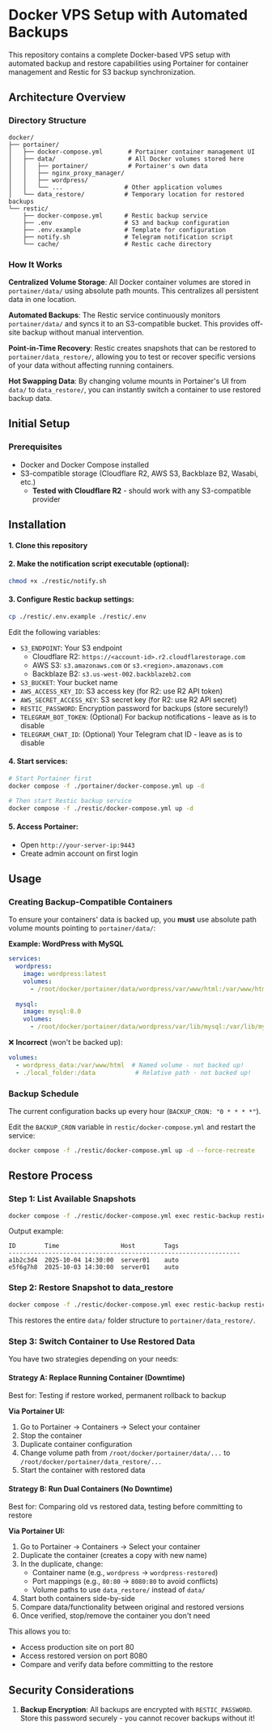 # Docker VPS Setup with Automated Backups

This repository contains a complete Docker-based VPS setup with automated backup and restore capabilities using Portainer for container management and Restic for S3 backup synchronization.

## Architecture Overview

### Directory Structure
```
docker/
├── portainer/
│   ├── docker-compose.yml       # Portainer container management UI
│   ├── data/                    # All Docker volumes stored here
│   │   ├── portainer/           # Portainer's own data
│   │   ├── nginx_proxy_manager/
│   │   ├── wordpress/
│   │   └── ...                 # Other application volumes
│   └── data_restore/           # Temporary location for restored backups
└── restic/
    ├── docker-compose.yml      # Restic backup service
    ├── .env                    # S3 and backup configuration
    ├── .env.example            # Template for configuration
    ├── notify.sh               # Telegram notification script
    └── cache/                  # Restic cache directory
```

### How It Works

**Centralized Volume Storage**: All Docker container volumes are stored in `portainer/data/` using absolute path mounts. This centralizes all persistent data in one location.

**Automated Backups**: The Restic service continuously monitors `portainer/data/` and syncs it to an S3-compatible bucket. This provides off-site backup without manual intervention.

**Point-in-Time Recovery**: Restic creates snapshots that can be restored to `portainer/data_restore/`, allowing you to test or recover specific versions of your data without affecting running containers.

**Hot Swapping Data**: By changing volume mounts in Portainer's UI from `data/` to `data_restore/`, you can instantly switch a container to use restored backup data.

## Initial Setup

### Prerequisites
- Docker and Docker Compose installed
- S3-compatible storage (Cloudflare R2, AWS S3, Backblaze B2, Wasabi, etc.)
  - **Tested with Cloudflare R2** - should work with any S3-compatible provider

## Installation

#### 1. **Clone this repository**

#### 2. **Make the notification script executable (optional)**:
```bash
chmod +x ./restic/notify.sh
```

#### 3. **Configure Restic backup settings**:
```bash
cp ./restic/.env.example ./restic/.env
```

Edit the following variables:
- `S3_ENDPOINT`: Your S3 endpoint
  - Cloudflare R2: `https://<account-id>.r2.cloudflarestorage.com`
  - AWS S3: `s3.amazonaws.com` or `s3.<region>.amazonaws.com`
  - Backblaze B2: `s3.us-west-002.backblazeb2.com`
- `S3_BUCKET`: Your bucket name
- `AWS_ACCESS_KEY_ID`: S3 access key (for R2: use R2 API token)
- `AWS_SECRET_ACCESS_KEY`: S3 secret key (for R2: use R2 API secret)
- `RESTIC_PASSWORD`: Encryption password for backups (store securely!)
- `TELEGRAM_BOT_TOKEN`: (Optional) For backup notifications - leave as is to disable
- `TELEGRAM_CHAT_ID`: (Optional) Your Telegram chat ID - leave as is to disable

#### 4. **Start services**:
```bash
# Start Portainer first
docker compose -f ./portainer/docker-compose.yml up -d

# Then start Restic backup service
docker compose -f ./restic/docker-compose.yml up -d
```

#### 5. **Access Portainer**:
- Open `http://your-server-ip:9443`
- Create admin account on first login

## Usage

### Creating Backup-Compatible Containers

To ensure your containers' data is backed up, you **must** use absolute path volume mounts pointing to `portainer/data/`:

**Example: WordPress with MySQL**

```yaml
services:
  wordpress:
    image: wordpress:latest
    volumes:
      - /root/docker/portainer/data/wordpress/var/www/html:/var/www/html
    
  mysql:
    image: mysql:8.0
    volumes:
      - /root/docker/portainer/data/wordpress/var/lib/mysql:/var/lib/mysql
```

❌ **Incorrect** (won't be backed up):
```yaml
volumes:
  - wordpress_data:/var/www/html  # Named volume - not backed up!
  - ./local_folder:/data           # Relative path - not backed up!
```

### Backup Schedule

The current configuration backs up every hour (`BACKUP_CRON: "0 * * * *"`).


Edit the `BACKUP_CRON` variable in `restic/docker-compose.yml` and restart the service:
```bash
docker compose -f ./restic/docker-compose.yml up -d --force-recreate
```


## Restore Process

### Step 1: List Available Snapshots
```bash
docker compose -f ./restic/docker-compose.yml exec restic-backup restic snapshots
```

Output example:
```
ID        Time                 Host        Tags
----------------------------------------------------------------
a1b2c3d4  2025-10-04 14:30:00  server01    auto
e5f6g7h8  2025-10-03 14:30:00  server01    auto
```

### Step 2: Restore Snapshot to data_restore
```bash
docker compose -f ./restic/docker-compose.yml exec restic-backup restic restore a1b2c3d4 --target /restore
```

This restores the entire `data/` folder structure to `portainer/data_restore/`.

### Step 3: Switch Container to Use Restored Data

You have two strategies depending on your needs:

#### Strategy A: Replace Running Container (Downtime)
Best for: Testing if restore worked, permanent rollback to backup

**Via Portainer UI:**
1. Go to Portainer → Containers → Select your container
2. Stop the container
3. Duplicate container configuration
4. Change volume path from `/root/docker/portainer/data/...` to `/root/docker/portainer/data_restore/...`
5. Start the container with restored data



#### Strategy B: Run Dual Containers (No Downtime)
Best for: Comparing old vs restored data, testing before committing to restore

**Via Portainer UI:**
1. Go to Portainer → Containers → Select your container
2. Duplicate the container (creates a copy with new name)
3. In the duplicate, change:
   - Container name (e.g., `wordpress` → `wordpress-restored`)
   - Port mappings (e.g., `80:80` → `8080:80` to avoid conflicts)
   - Volume paths to use `data_restore/` instead of `data/`
4. Start both containers side-by-side
5. Compare data/functionality between original and restored versions
6. Once verified, stop/remove the container you don't need

This allows you to:
- Access production site on port 80
- Access restored version on port 8080
- Compare and verify data before committing to the restore


## Security Considerations

1. **Backup Encryption**: All backups are encrypted with `RESTIC_PASSWORD`. Store this password securely - you cannot recover backups without it!